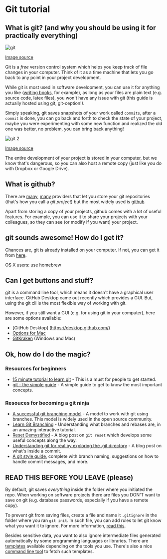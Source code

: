 # Git tutorial

## What is git? (and why you should be using it for practically everything)

![git](https://imgs.xkcd.com/comics/git.png)

[Image source](https://xkcd.com/1597/)

Git is a *free* version control system which helps you keep track of file changes in your computer. 
Think of it as a time machine that lets you go back to any point in your project development.

While git is most used in software development, you can use it for anything you like ([writing 
books](https://www.gitbook.com/), for example), as long as your files are plain text (e.g. source 
code, latex files), you won't have any issue with git (this guide is actually hosted using git, 
git-ception!).

Simply speaking, git saves snapshots of your work called `commits`, after a `commit` is done, you 
can go back and forth to check the state of your project, maybe you were experimenting with some 
new function and realized the old one was better, no problem, you can bring back anything!

![git 2](https://imgs.xkcd.com/comics/git_commit.png)

[Image source](https://xkcd.com/1296/)

The entire development of your project is stored in your computer, but we know that's dangerous, so 
you can also host a remote copy (just like you do with Dropbox or Google Drive).

## What is github?

There are [many](https://gitlab.com/), [many](https://bitbucket.org/) providers that let you store 
your git repositories (that's how you call a *git project*) but the most widely used is 
[github](https://github.com/)

Apart from storing a copy of your projects, github comes with a lot of useful features. For 
example, you can use it to share your projects with your colleagues, so they can see (or modify if 
you want) your project.


## git sounds awesome! How do I get it?

Chances are, git is already installed on your computer. If not, you can get it from 
[here](https://git-scm.com/).

OS X users: use homebrew

## Can I get buttons and stuff?

git is a command line tool, which means it doesn't have a graphical user interface. GitHub Desktop came out recently which provides a GUI. But, using the git cli is the most flexible way of working with git. 

However, if you still want a GUI (e.g. for using git in your computer), here are some options 
available:

*   [GitHub Desktop] (https://desktop.github.com/)
*   [Options for Mac](https://git-scm.com/download/gui/mac)
*   [GitKraken](https://www.gitkraken.com/) (Windows and Mac)

## Ok, how do I do the magic?

### Resources for beginners

* [15 minute tutorial to learn git](https://try.github.io/levels/1/challenges/1) - This is a must 
for people to get started.
* [git - the simple guide](http://rogerdudler.github.io/git-guide/) - A simple guide to get to know 
the most important concepts.

### Resouces for becoming a git ninja

* [A successful git branching model](http://nvie.com/posts/a-successful-git-branching-model/) - A 
model to work with git using branches. This model is widely used in the open source community.
* [Learn Git Branching](http://learngitbranching.js.org/) - Understanding what branches and rebases 
are, in an amazing interactive tutorial.
* [Reset Demystified](https://git-scm.com/blog/2011/07/11/reset.html) - A blog post on `git reset` 
which develops some useful concepts along the way.
* [Understanding git for real by exploring the .git directory](https://medium.freecodecamp.com/understanding-git-for-real-by-exploring-the-git-directory-1e079c15b807#.5pe75gc07) - A blog post on what's inside a commit.
* [A git style guide](https://github.com/agis/git-style-guide), complete with branch naming, suggestions on how to handle commit messages, and more.


## READ THIS BEFORE YOU LEAVE  (please)

By default, git saves *everything* inside the folder where you initiated the repo. When working on 
software projects there are files you DON'T want to save on git (e.g. database passwords, 
especially if you have a remote copy).

To prevent git from saving files, create a file and name it `.gitignore` in the folder where you 
ran `git init`. In such file, you can add rules to let git know what you want it to ignore. For 
more information, [read this](https://git-scm.com/docs/gitignore).

Besides sensitive data, you want to also ignore intermediate files generated automatically by some 
programming languages or libraries. There are [templates](https://github.com/github/gitignore) 
available depending on the tools you use. There's also a nice [command line 
tool](https://github.com/karan/joe) to fetch such templates.
